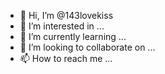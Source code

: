 - 👋 Hi, I’m @143lovekiss
- 👀 I’m interested in ...
- 🌱 I’m currently learning ...
- 💞️ I’m looking to collaborate on ...
- 📫 How to reach me ...

<!---
143lovekiss/143lovekiss is a ✨ special ✨ repository because its `README.md` (this file) appears on your GitHub profile.
You can click the Preview link to take a look at your changes.
--->
